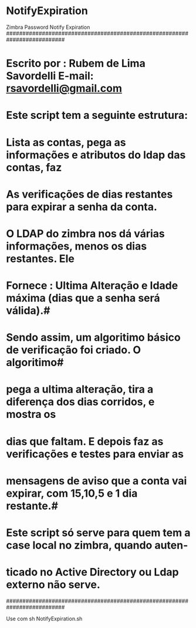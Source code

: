 NotifyExpiration
================

Zimbra Password Notify Expiration
 ##########################################################################
# Escrito por : Rubem de Lima Savordelli E-mail: rsavordelli@gmail.com     #
# Este script tem a seguinte estrutura:                                    #
# Lista as contas, pega as informações e atributos do ldap das contas, faz #
# As verificações de dias restantes para expirar a senha da conta.         #
# O LDAP do zimbra nos dá várias informações, menos os dias restantes. Ele #
# Fornece : Ultima Alteração e Idade máxima (dias que a senha será válida).#
# Sendo assim, um algoritimo básico de verificação foi criado. O algoritimo#
# pega a ultima alteração, tira a diferença dos dias corridos, e mostra os #
# dias que faltam. E depois faz as verificações e testes para enviar as    #
# mensagens de aviso que a conta vai expirar, com 15,10,5 e 1 dia restante.#
# Este script só serve para quem tem a case local no zimbra, quando auten- #
# ticado no Active Directory ou Ldap externo não serve.                    #
 ##########################################################################


Use com sh NotifyExpiration.sh
